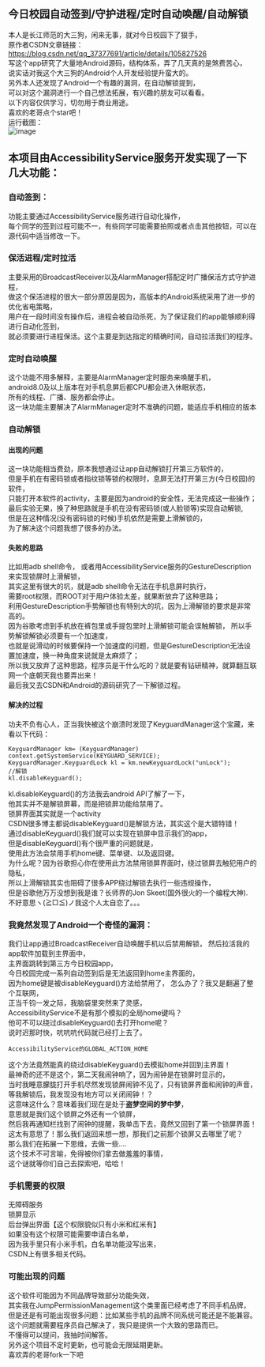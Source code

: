 ## 今日校园自动签到/守护进程/定时自动唤醒/自动解锁  
本人是长江师范的大三狗，闲来无事，就对今日校园下了狠手，  
原作者CSDN文章链接：https://blog.csdn.net/qq_37377691/article/details/105827526  
写这个app研究了大量地Android源码，结构体系，弄了几天真的是煞费苦心，  
说实话对我这个大三狗的Android个人开发经验提升蛮大的。  
另外本人还发现了Android一个有趣的漏洞，在自动解锁提到，  
可以对这个漏洞进行一个自己想法拓展，有兴趣的朋友可以看看。  
以下内容仅供学习，切勿用于商业用途。  
喜欢的老哥点个star吧！  
运行截图：  
![image](https://github.com/dingyadong/TodayScampusAutomaticSignIn/blob/master/img/jietu.gif)  

## 本项目由AccessibilityService服务开发实现了一下几大功能：  
### 自动签到：  
功能主要通过AccessibilityService服务进行自动化操作，  
每个同学的签到过程可能不一，有些同学可能需要拍照或者点击其他按钮，可以在源代码中适当修改一下。  

### 保活进程/定时拉活  
主要采用的BroadcastReceiver以及AlarmManager搭配定时广播保活方式守护进程，  
做这个保活进程的很大一部分原因是因为，高版本的Android系统采用了进一步的优化省电策略，  
用户在一段时间没有操作后，进程会被自动杀死，为了保证我们的app能够顺利得进行自动化签到，  
就必须要进行进程保活。这个主要是到达指定的精确时间，自动拉活我们的程序。

### 定时自动唤醒  
这个功能不用多解释，主要是AlarmManager定时服务来唤醒手机，  
android8.0及以上版本在对手机息屏后都CPU都会进入休眠状态，  
所有的线程、广播、服务都会停止。  
这一块功能主要解决了AlarmManager定时不准确的问题，能适应手机相应的版本  

### 自动解锁  
#### 出现的问题  

这一块功能相当费劲，原本我想通过让app自动解锁打开第三方软件的，  
但是手机在有密码锁或者指纹锁等锁的权限时，息屏无法打开第三方(今日校园)的软件，  
只能打开本软件的activity，主要是因为android的安全性，无法完成这一些操作；  
最后实验无果，换了种思路就是手机在没有密码锁(或人脸锁等)实现自动解锁,  
但是在这种情况(没有密码锁的时候)手机依然是需要上滑解锁的，  
为了解决这个问题我想了很多的办法。

#### 失败的思路  

比如用adb shell命令， 或者用AccessibilityService服务的GestureDescription来实现锁屏时上滑解锁，  
其实这里有很大的坑，就是adb shell命令无法在手机息屏时执行，  
需要root权限，而ROOT对于用户体验太差，就果断放弃了这种思路；  
利用GestureDescription手势解锁也有特别大的坑，因为上滑解锁的要求是非常高的。  
因为谷歌考虑到手机放在裤包里或手提包里时上滑解锁可能会误触解锁， 所以手势解锁解锁必须要有一个加速度，  
也就是说滑动的时候要保持一个加速度的问题，但是GestureDescription无法设置加速度，换一种角度来说就是太麻烦了；  
所以我又放弃了这种思路，程序员是干什么吃的？就是要有钻研精神，就算翻互联网一个底朝天我也要弄出来！  
最后我又去CSDN和Android的源码研究了一下解锁过程。  

#### 解决的过程  
功夫不负有心人，正当我快被这个崩溃时发现了KeyguardManager这个宝藏，来看以下代码：  

```
KeyguardManager km= (KeyguardManager) context.getSystemService(KEYGUARD_SERVICE);
KeyguardManager.KeyguardLock kl = km.newKeyguardLock("unLock");
//解锁
kl.disableKeyguard();
```

kl.disableKeyguard()的方法我去android API了解了一下，  
他其实并不是解锁屏幕，而是把锁屏功能给禁用了。  
锁屏界面其实就是一个activity  
CSDN很多博主都说disableKeyguard()是解锁方法，其实这个是大错特错！  
通过disableKeyguard()我们就可以实现在锁屏中显示我们的app，  
但是disableKeyguard()有个很严重的问题就是，  
使用此方法会禁用手机home键、菜单键、以及返回键。  
为什么呢？因为谷歌担心你在使用此方法禁用锁屏界面时，绕过锁屏去触犯用户的隐私，  
所以上滑解锁其实也阻碍了很多APP绕过解锁去执行一些违规操作，  
但是谷歌他万万没想到我是谁？长师界的Jon Skeet(国外很火的一个编程大神).  
不好意思ヽ(≧□≦)ノ我这个人太自恋了。。。  

### 我竟然发现了Android一个奇怪的漏洞：  
我们让app通过BroadcastReceiver自动唤醒手机以后禁用解锁， 然后拉活我的app软件加载到主界面中，  
主界面跳转到第三方今日校园app，  
今日校园完成一系列自动签到后是无法返回到home主界面的，  
因为home键是被disableKeyguard()方法给禁用了， 怎么办了？我又是翻遍了整个互联网，  
正当千钧一发之际，我脑袋里突然来了灵感，  
AccessibilityService不是有那个模拟的全局home键吗？  
他可不可以绕过disableKeyguard()去打开home呢？  
说时迟那时快，吭吭吭代码就已经打上去了。  

```
AccessibilityService的GLOBAL_ACTION_HOME  
```

这个方法竟然能真的绕过disableKeyguard()去模拟home并回到主界面！  
最神奇的还不是这个，第二天我闹钟响了，因为闹钟是在锁屏时显示的，  
当时我睡意朦胧打开手机尽然发现锁屏闹钟不见了，只有锁屏界面和闹钟的声音，  
等我解锁后，我发现没有地方可以关闭闹钟！？  
这意味这什么？意味着我们现在是处于**盗梦空间的梦中梦**，  
意思就是我们这个锁屏之外还有一个锁屏，  
然后我再通知栏找到了闹钟的提醒，我单击下去，竟然又回到了第一个锁屏界面！  
这太有意思了！那么我们返回来想一想，那我们之前那个锁屏又去哪里了呢？  
那么我们在拓展一下思维，去做一些....  
这个技术不可言喻，免得被你们拿去做羞羞的事情，  
这个谜就等你们自己去探索吧，哈哈！  

### 手机需要的权限  
无障碍服务  
锁屏显示  
后台弹出界面【这个权限貌似只有小米和红米有】  
如果没有这个权限可能需要申请白名单，  
因为我手里只有小米手机，白名单功能没写出来，  
CSDN上有很多相关代码。  

### 可能出现的问题  
这个软件可能因为不同品牌导致部分功能失效，  
其实我在JumpPermissionManagement这个类里面已经考虑了不同手机品牌，  
但是还是有可能出现很多问题：比如某些手机的品牌不同系统可能还是不能兼容。  
这个问题就需要程序员自己解决了，我只是提供一个大致的思路而已。  
不懂得可以提问，我抽时间解答。  
另外这个项目不定时更新，也可能会无限延期更新。  
喜欢弄的老哥fork一下吧  

